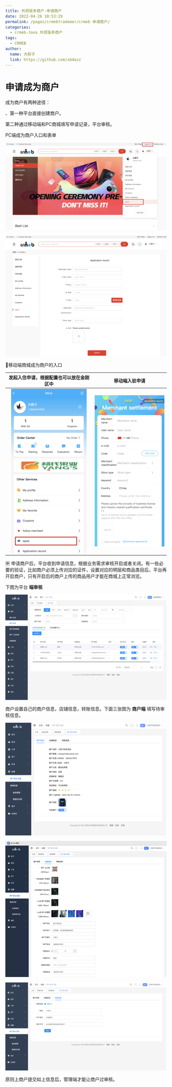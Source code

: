 ```yaml
---
title: 外贸版多商户-申请商户
date: 2022-04-26 10:53:29
permalink: /pages/crmebtrademer/crmeb 申请商户/
categories:
  - crmeb-Java 外贸版多商户
tags:
  - CRMEB
author: 
  name: 大粽子
  link: https://github.com/xbdazz
---
```


# 申请成为商户

成为商户有两种途径：

、第一种平台直接创建商户。

第二种通过移动端和PC商城填写申请记录，平台审核。

PC端成为商户入口和表单

![](../../images/202206091737223.png)

![](../../images/202206091737220.png)

📱移动端商城成为商户的入口



|           发起入住申请，根据配置也可以放在金刚区中           |                        移动端入驻申请                        |
| :----------------------------------------------------------: | :----------------------------------------------------------: |
| <img src="../../images/202206091743266.png" alt="image-20220609174330231" style="zoom:50%;" /> | <img src="../../images/202206091745537.png" alt="image-20220609174533494" style="zoom:50%;" /> |

🈸️ 申请商户后，平台收到申请信息，根据业务需求审核开启或者关闭。有一些必要的验证，比如商户必须上传对应的证件，设置对应的明层和商品类目后，平台再开启商户，只有开启后的商户上传的商品用户才能在商城上正常浏览。

下图为平台 **端审核**

![](../../images/202206201553893.png)

商户设置自己的商户信息，店铺信息，转账信息。下面三张图为 **商户端** 填写待审核信息。

![](../../images/202206201601361.png)

![](../../images/202206201603083.png)

![](../../images/202206201603373.png)

原则上商户提交如上信息后，管理端才能让商户过审核。
